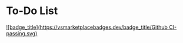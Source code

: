 # To-Do List
[![badge_title](https://vsmarketplacebadges.dev/badge_title/Github CI-passing.svg)](https://marketplace.visualstudio.com/items?itemName=publishername.extensionname)


